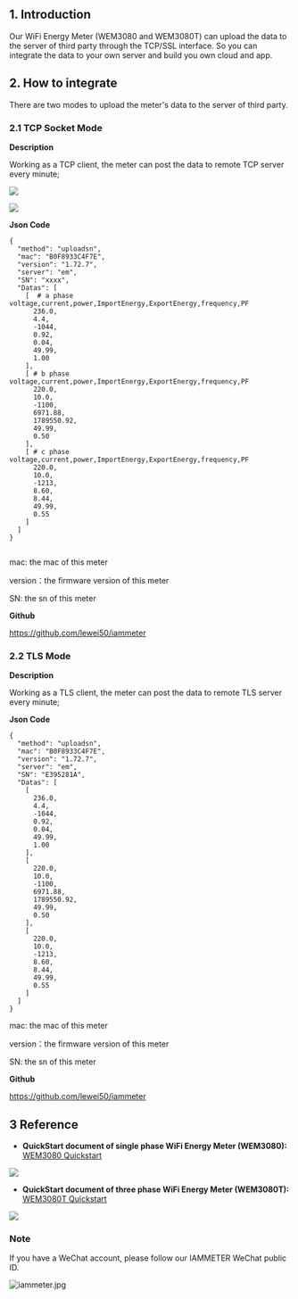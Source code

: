 ## 1. Introduction
Our WiFi Energy Meter (WEM3080 and WEM3080T) can upload the data to the server of third party through the TCP/SSL interface. So you can integrate the data to your own server and build you own cloud and app.

## 2. How to integrate
There are two modes to upload the meter's data to the server of third party. 

### 2.1 TCP Socket Mode

**Description**

Working as a TCP client, the meter can post the data to remote TCP server every minute;

![](https://leweidoc.oss-cn-hangzhou.aliyuncs.com/lewei50/img/iMeter201909-1.jpg)

![](https://leweidoc.oss-cn-hangzhou.aliyuncs.com/lewei50/img/iMeter201909-2.jpg)

**Json Code**

```
{
  "method": "uploadsn",    
  "mac": "B0F8933C4F7E",
  "version": "1.72.7",
  "server": "em",
  "SN": "xxxx",
  "Datas": [
    [  # a phase voltage,current,power,ImportEnergy,ExportEnergy,frequency,PF
      236.0,  
      4.4,     
      -1044,
      0.92,
      0.04,
      49.99,
      1.00
    ],
    [ # b phase voltage,current,power,ImportEnergy,ExportEnergy,frequency,PF
      220.0,
      10.0,
      -1100,
      6971.88,
      1789550.92,
      49.99,
      0.50
    ],
    [ # c phase voltage,current,power,ImportEnergy,ExportEnergy,frequency,PF
      220.0,  
      10.0,
      -1213,
      8.60,
      8.44,
      49.99,
      0.55
    ]
  ]
}


```
mac: the mac of this meter

version：the firmware version of this meter

SN: the sn of this meter

**Github**

https://github.com/lewei50/iammeter

### 2.2 TLS Mode

**Description**

Working as a TLS client, the meter can post the data to remote TLS server every minute;

**Json Code**
```
{
  "method": "uploadsn",
  "mac": "B0F8933C4F7E",
  "version": "1.72.7",
  "server": "em",
  "SN": "E395281A",
  "Datas": [
    [
      236.0,
      4.4,
      -1044,
      0.92,
      0.04,
      49.99,
      1.00
    ],
    [
      220.0,
      10.0,
      -1100,
      6971.88,
      1789550.92,
      49.99,
      0.50
    ],
    [
      220.0,
      10.0,
      -1213,
      8.60,
      8.44,
      49.99,
      0.55
    ]
  ]
}
```

mac: the mac of this meter

version：the firmware version of this meter

SN: the sn of this meter

**Github**

https://github.com/lewei50/iammeter

## 3 Reference

- **QuickStart document  of single phase WiFi Energy Meter (WEM3080):** [WEM3080 Quickstart](https://www.iammeter.com/doc/iammeter/wem3080-quickstart.html)

![](https://leweidoc.oss-cn-hangzhou.aliyuncs.com/lewei50/img/WEM3080.png)

- **QuickStart document  of three phase WiFi Energy Meter (WEM3080T):** [WEM3080T Quickstart](https://www.iammeter.com/doc/iammeter/wem3080t-quickstart.html)

![](https://leweidoc.oss-cn-hangzhou.aliyuncs.com/lewei50/img/WEM3080T.jpg)

### Note

If you have a WeChat account, please follow our IAMMETER WeChat public ID.

![iammeter.jpg](https://leweidoc.oss-cn-hangzhou.aliyuncs.com/lewei50/img/iammeter-20181103-1.jpg)
